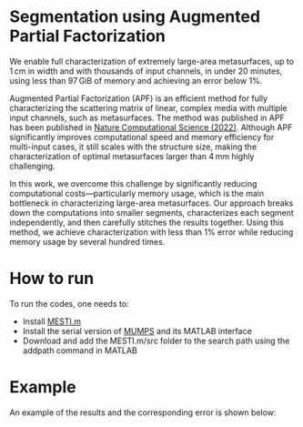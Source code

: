 # Segmentation using Augmented Partial Factorization
We enable full characterization of extremely large-area metasurfaces, up to 1 cm in width and with thousands of input channels, in under 20 minutes, using less than 97 GiB of memory and achieving an error below 1%.

Augmented Partial Factorization (APF) is an efficient method for fully characterizing the scattering matrix of linear, complex media with multiple input channels, such as metasurfaces. The method was published in APF has been published in [ Nature Computational Science (2022)](https://www-nature-com.libproxy2.usc.edu/articles/s43588-022-00370-6). Although APF significantly improves computational speed and memory efficiency for multi-input cases, it still scales with the structure size, making the characterization of optimal metasurfaces larger than 4 mm highly challenging. 

In this work, we overcome this challenge by significantly reducing computational costs—particularly memory usage, which is the main bottleneck in characterizing large-area metasurfaces. Our approach breaks down the computations into smaller segments, characterizes each segment independently, and then carefully stitches the results together. Using this method, we achieve characterization with less than 1% error while reducing memory usage by several hundred times.


# How to run
To run the codes, one needs to:
- Install [MESTI.m](https://github.com/complexphoton/MESTI.m/tree/main)
- Install the serial version of [MUMPS](https://mumps-solver.org/index.php?page=home) and its MATLAB interface
- Download and add the MESTI.m/src folder to the search path using the addpath command in MATLAB

# Example
An example of the results and the corresponding error is shown below:

